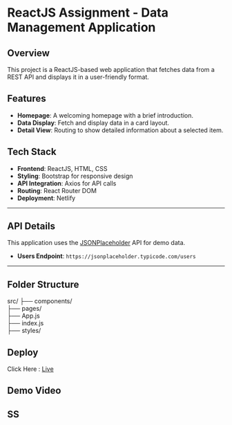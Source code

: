 # ReactJS Assignment - Data Management Application

## Overview
This project is a ReactJS-based web application that fetches data from a REST API and displays it in a user-friendly format.

## Features
- **Homepage**: A welcoming homepage with a brief introduction.
- **Data Display**: Fetch and display data in a card layout.
- **Detail View**: Routing to show detailed information about a selected item.

## Tech Stack
- **Frontend**: ReactJS, HTML, CSS
- **Styling**: Bootstrap for responsive design
- **API Integration**: Axios for API calls
- **Routing**: React Router DOM
- **Deployment**: Netlify

---

## API Details
This application uses the [JSONPlaceholder](https://jsonplaceholder.typicode.com/) API for demo data.  
- **Users Endpoint**: `https://jsonplaceholder.typicode.com/users`  

---

## Folder Structure
src/
├── components/       
├── pages/           
├── App.js           
├── index.js       
├── styles/          

## Deploy
Click Here : [Live](https://sensational-axolotl-bf8ba6.netlify.app/)

## Demo Video

## SS
